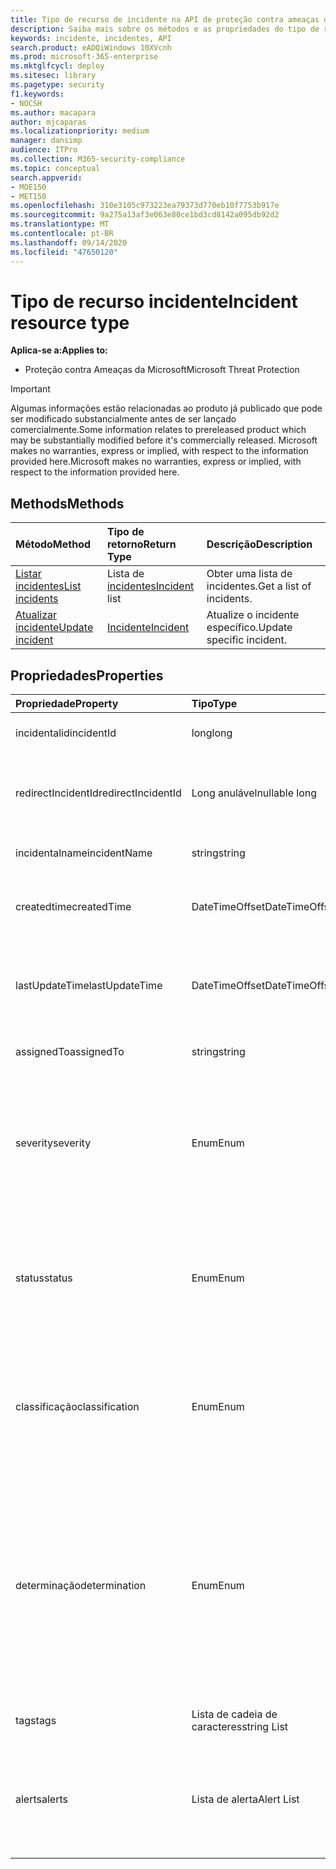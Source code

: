 ```yaml
---
title: Tipo de recurso de incidente na API de proteção contra ameaças da Microsoft
description: Saiba mais sobre os métodos e as propriedades do tipo de recurso incidente no Microsoft Threat Protection
keywords: incidente, incidentes, API
search.product: eADQiWindows 10XVcnh
ms.prod: microsoft-365-enterprise
ms.mktglfcycl: deploy
ms.sitesec: library
ms.pagetype: security
f1.keywords:
- NOCSH
ms.author: macapara
author: mjcaparas
ms.localizationpriority: medium
manager: dansimp
audience: ITPro
ms.collection: M365-security-compliance
ms.topic: conceptual
search.appverid:
- MOE150
- MET150
ms.openlocfilehash: 310e3105c973223ea79373d770eb10f7753b917e
ms.sourcegitcommit: 9a275a13af3e063e80ce1bd3cd8142a095db92d2
ms.translationtype: MT
ms.contentlocale: pt-BR
ms.lasthandoff: 09/14/2020
ms.locfileid: "47650120"
---
```

# <a name="incident-resource-type"></a><span data-ttu-id="ee855-104">Tipo de recurso incidente</span><span class="sxs-lookup"><span data-stu-id="ee855-104">Incident resource type</span></span>

<span data-ttu-id="ee855-105">**Aplica-se a:**</span><span class="sxs-lookup"><span data-stu-id="ee855-105">**Applies to:**</span></span>
- <span data-ttu-id="ee855-106">Proteção contra Ameaças da Microsoft</span><span class="sxs-lookup"><span data-stu-id="ee855-106">Microsoft Threat Protection</span></span>

>[!IMPORTANT] 
><span data-ttu-id="ee855-107">Algumas informações estão relacionadas ao produto já publicado que pode ser modificado substancialmente antes de ser lançado comercialmente.</span><span class="sxs-lookup"><span data-stu-id="ee855-107">Some information relates to prereleased product which may be substantially modified before it's commercially released.</span></span> <span data-ttu-id="ee855-108">Microsoft makes no warranties, express or implied, with respect to the information provided here.</span><span class="sxs-lookup"><span data-stu-id="ee855-108">Microsoft makes no warranties, express or implied, with respect to the information provided here.</span></span>

## <a name="methods"></a><span data-ttu-id="ee855-109">Methods</span><span class="sxs-lookup"><span data-stu-id="ee855-109">Methods</span></span>

<span data-ttu-id="ee855-110">Método</span><span class="sxs-lookup"><span data-stu-id="ee855-110">Method</span></span> |<span data-ttu-id="ee855-111">Tipo de retorno</span><span class="sxs-lookup"><span data-stu-id="ee855-111">Return Type</span></span> |<span data-ttu-id="ee855-112">Descrição</span><span class="sxs-lookup"><span data-stu-id="ee855-112">Description</span></span>
:---|:---|:---
[<span data-ttu-id="ee855-113">Listar incidentes</span><span class="sxs-lookup"><span data-stu-id="ee855-113">List incidents</span></span>](api-list-incidents.md) | <span data-ttu-id="ee855-114">Lista de [incidentes](api-incident.md)</span><span class="sxs-lookup"><span data-stu-id="ee855-114">[Incident](api-incident.md) list</span></span> | <span data-ttu-id="ee855-115">Obter uma lista de incidentes.</span><span class="sxs-lookup"><span data-stu-id="ee855-115">Get a list of incidents.</span></span>
[<span data-ttu-id="ee855-116">Atualizar incidente</span><span class="sxs-lookup"><span data-stu-id="ee855-116">Update incident</span></span>](api-update-incidents.md) | [<span data-ttu-id="ee855-117">Incidente</span><span class="sxs-lookup"><span data-stu-id="ee855-117">Incident</span></span>](api-incident.md) | <span data-ttu-id="ee855-118">Atualize o incidente específico.</span><span class="sxs-lookup"><span data-stu-id="ee855-118">Update specific incident.</span></span>


## <a name="properties"></a><span data-ttu-id="ee855-119">Propriedades</span><span class="sxs-lookup"><span data-stu-id="ee855-119">Properties</span></span>

<span data-ttu-id="ee855-120">Propriedade</span><span class="sxs-lookup"><span data-stu-id="ee855-120">Property</span></span> |    <span data-ttu-id="ee855-121">Tipo</span><span class="sxs-lookup"><span data-stu-id="ee855-121">Type</span></span>    |    <span data-ttu-id="ee855-122">Descrição</span><span class="sxs-lookup"><span data-stu-id="ee855-122">Description</span></span>
:---|:---|:---
<span data-ttu-id="ee855-123">incidentalid</span><span class="sxs-lookup"><span data-stu-id="ee855-123">incidentId</span></span> | <span data-ttu-id="ee855-124">long</span><span class="sxs-lookup"><span data-stu-id="ee855-124">long</span></span> | <span data-ttu-id="ee855-125">ID exclusiva do incidente.</span><span class="sxs-lookup"><span data-stu-id="ee855-125">Incident unique ID.</span></span>
<span data-ttu-id="ee855-126">redirectIncidentId</span><span class="sxs-lookup"><span data-stu-id="ee855-126">redirectIncidentId</span></span> | <span data-ttu-id="ee855-127">Long anulável</span><span class="sxs-lookup"><span data-stu-id="ee855-127">nullable long</span></span> | <span data-ttu-id="ee855-128">A ID de incidente à qual o incidente atual foi mesclado.</span><span class="sxs-lookup"><span data-stu-id="ee855-128">The Incident ID the current Incident was merged to.</span></span>
<span data-ttu-id="ee855-129">incidentalname</span><span class="sxs-lookup"><span data-stu-id="ee855-129">incidentName</span></span> | <span data-ttu-id="ee855-130">string</span><span class="sxs-lookup"><span data-stu-id="ee855-130">string</span></span> | <span data-ttu-id="ee855-131">O nome do incidente.</span><span class="sxs-lookup"><span data-stu-id="ee855-131">The name of the Incident.</span></span>
<span data-ttu-id="ee855-132">createdtime</span><span class="sxs-lookup"><span data-stu-id="ee855-132">createdTime</span></span> | <span data-ttu-id="ee855-133">DateTimeOffset</span><span class="sxs-lookup"><span data-stu-id="ee855-133">DateTimeOffset</span></span> | <span data-ttu-id="ee855-134">A data e a hora (em UTC) que o incidente foi criado.</span><span class="sxs-lookup"><span data-stu-id="ee855-134">The date and time (in UTC) the Incident was created.</span></span>
<span data-ttu-id="ee855-135">lastUpdateTime</span><span class="sxs-lookup"><span data-stu-id="ee855-135">lastUpdateTime</span></span> | <span data-ttu-id="ee855-136">DateTimeOffset</span><span class="sxs-lookup"><span data-stu-id="ee855-136">DateTimeOffset</span></span> | <span data-ttu-id="ee855-137">A data e a hora (em UTC) que o incidente foi atualizado pela última vez.</span><span class="sxs-lookup"><span data-stu-id="ee855-137">The date and time (in UTC) the Incident was last updated.</span></span>
<span data-ttu-id="ee855-138">assignedTo</span><span class="sxs-lookup"><span data-stu-id="ee855-138">assignedTo</span></span> | <span data-ttu-id="ee855-139">string</span><span class="sxs-lookup"><span data-stu-id="ee855-139">string</span></span> | <span data-ttu-id="ee855-140">Proprietário do incidente.</span><span class="sxs-lookup"><span data-stu-id="ee855-140">Owner of the Incident.</span></span>
<span data-ttu-id="ee855-141">severity</span><span class="sxs-lookup"><span data-stu-id="ee855-141">severity</span></span> | <span data-ttu-id="ee855-142">Enum</span><span class="sxs-lookup"><span data-stu-id="ee855-142">Enum</span></span> | <span data-ttu-id="ee855-143">Gravidade do incidente.</span><span class="sxs-lookup"><span data-stu-id="ee855-143">Severity of the Incident.</span></span> <span data-ttu-id="ee855-144">Os valores possíveis são: ```UnSpecified``` , ```Informational``` , ```Low``` , ```Medium``` e ```High``` .</span><span class="sxs-lookup"><span data-stu-id="ee855-144">Possible values are: ```UnSpecified```, ```Informational```, ```Low```, ```Medium``` and ```High```.</span></span>
<span data-ttu-id="ee855-145">status</span><span class="sxs-lookup"><span data-stu-id="ee855-145">status</span></span> | <span data-ttu-id="ee855-146">Enum</span><span class="sxs-lookup"><span data-stu-id="ee855-146">Enum</span></span> | <span data-ttu-id="ee855-147">Especifica o status atual do incidente.</span><span class="sxs-lookup"><span data-stu-id="ee855-147">Specifies the current status of the incident.</span></span> <span data-ttu-id="ee855-148">Os valores possíveis são ```Active``` : ```Resolved``` e ```Redirected``` .</span><span class="sxs-lookup"><span data-stu-id="ee855-148">Possible values are: ```Active```, ```Resolved``` and ```Redirected```.</span></span>
<span data-ttu-id="ee855-149">classificação</span><span class="sxs-lookup"><span data-stu-id="ee855-149">classification</span></span> | <span data-ttu-id="ee855-150">Enum</span><span class="sxs-lookup"><span data-stu-id="ee855-150">Enum</span></span> | <span data-ttu-id="ee855-151">Especificação do incidente.</span><span class="sxs-lookup"><span data-stu-id="ee855-151">Specification of the incident.</span></span> <span data-ttu-id="ee855-152">Os valores possíveis são: ```Unknown```, ```FalsePositive```, ```TruePositive```.</span><span class="sxs-lookup"><span data-stu-id="ee855-152">Possible values are: ```Unknown```, ```FalsePositive```, ```TruePositive```.</span></span>
<span data-ttu-id="ee855-153">determinação</span><span class="sxs-lookup"><span data-stu-id="ee855-153">determination</span></span> | <span data-ttu-id="ee855-154">Enum</span><span class="sxs-lookup"><span data-stu-id="ee855-154">Enum</span></span> | <span data-ttu-id="ee855-155">Especifica a determinação do incidente.</span><span class="sxs-lookup"><span data-stu-id="ee855-155">Specifies the determination of the incident.</span></span> <span data-ttu-id="ee855-156">Os valores possíveis são: ```NotAvailable```, ```Apt```, ```Malware```, ```SecurityPersonnel```, ```SecurityTesting```, ```UnwantedSoftware```, ```Other```.</span><span class="sxs-lookup"><span data-stu-id="ee855-156">Possible values are: ```NotAvailable```, ```Apt```, ```Malware```, ```SecurityPersonnel```, ```SecurityTesting```, ```UnwantedSoftware```, ```Other```.</span></span>
<span data-ttu-id="ee855-157">tags</span><span class="sxs-lookup"><span data-stu-id="ee855-157">tags</span></span> | <span data-ttu-id="ee855-158">Lista de cadeia de caracteres</span><span class="sxs-lookup"><span data-stu-id="ee855-158">string List</span></span> | <span data-ttu-id="ee855-159">Lista de marcas de incidente.</span><span class="sxs-lookup"><span data-stu-id="ee855-159">List of Incident tags.</span></span>
<span data-ttu-id="ee855-160">alerts</span><span class="sxs-lookup"><span data-stu-id="ee855-160">alerts</span></span> | <span data-ttu-id="ee855-161">Lista de alerta</span><span class="sxs-lookup"><span data-stu-id="ee855-161">Alert List</span></span> | <span data-ttu-id="ee855-162">Lista de alertas relacionados.</span><span class="sxs-lookup"><span data-stu-id="ee855-162">List of related alerts.</span></span> <span data-ttu-id="ee855-163">Consulte exemplos na documentação da API de [incidentes de lista](api-list-incidents.md) .</span><span class="sxs-lookup"><span data-stu-id="ee855-163">See examples at [List incidents](api-list-incidents.md) API documentation.</span></span>